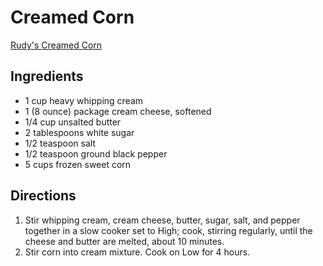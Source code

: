 # Creamed Corn

[Rudy's Creamed Corn](https://www.allrecipes.com/recipe/234375/slow-cooker-creamed-corn-just-like-rudys-bbq/)

## Ingredients
* 1 cup heavy whipping cream
* 1 (8 ounce) package cream cheese, softened
* 1/4 cup unsalted butter
* 2 tablespoons white sugar
* 1/2 teaspoon salt
* 1/2 teaspoon ground black pepper
* 5 cups frozen sweet corn

## Directions
1. Stir whipping cream, cream cheese, butter, sugar, salt, and pepper together in a slow cooker set to High; cook, stirring regularly, until the cheese and butter are melted, about 10 minutes.
2. Stir corn into cream mixture. Cook on Low for 4 hours.
